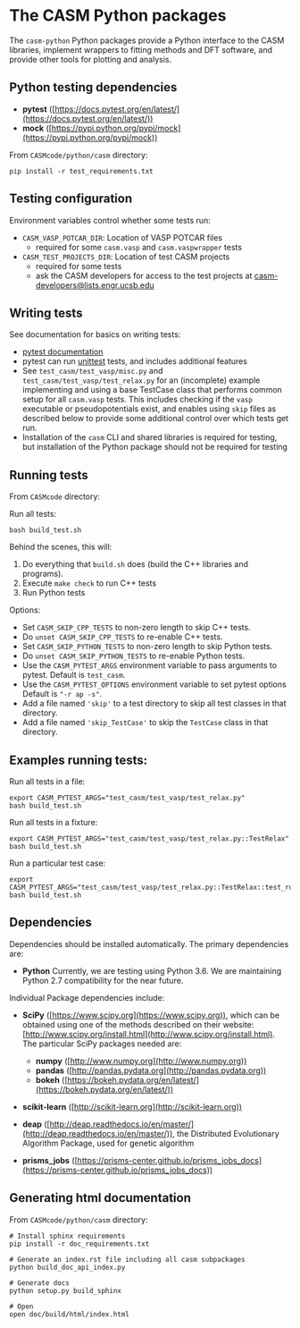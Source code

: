 The CASM Python packages
========================

The `casm-python` Python packages provide a Python interface to the CASM libraries, implement wrappers to fitting methods and DFT software, and provide other tools for plotting and analysis.


Python testing dependencies
--------------------

- **pytest** ([https://docs.pytest.org/en/latest/](https://docs.pytest.org/en/latest/))
- **mock** ([https://pypi.python.org/pypi/mock](https://pypi.python.org/pypi/mock))

From ``CASMcode/python/casm`` directory:

	pip install -r test_requirements.txt


Testing configuration
---------------------

Environment variables control whether some tests run:

- ``CASM_VASP_POTCAR_DIR``: Location of VASP POTCAR files
	- required for some `casm.vasp` and `casm.vaspwrapper` tests
- ``CASM_TEST_PROJECTS_DIR``: Location of test CASM projects
	- required for some tests
	- ask the CASM developers for access to the test projects at <casm-developers@lists.engr.ucsb.edu>


Writing tests
-------------

See documentation for basics on writing tests:

- [pytest documentation](https://docs.pytest.org/en/latest/)
- pytest can run [unittest](https://docs.python.org/2/library/unittest.html) tests, and includes additional features
- See ``test_casm/test_vasp/misc.py`` and ``test_casm/test_vasp/test_relax.py`` for an (incomplete) example implementing and using a base TestCase class that performs common setup for all ``casm.vasp`` tests. This includes checking if the ``vasp`` executable or pseudopotentials exist, and enables using ``skip`` files as described below to provide some additional control over which tests get run.
- Installation of the `casm` CLI and shared libraries is required for testing, but installation of the Python package should not be required for testing


Running tests
-------------

From ``CASMcode`` directory:

Run all tests:

```
bash build_test.sh
```

Behind the scenes, this will:

1. Do everything that `build.sh` does (build the C++ libraries and programs).
2. Execute `make check` to run C++ tests
3. Run Python tests

Options:

- Set ``CASM_SKIP_CPP_TESTS`` to non-zero length to skip C++ tests.
- Do ``unset CASM_SKIP_CPP_TESTS`` to re-enable C++ tests.
- Set ``CASM_SKIP_PYTHON_TESTS`` to non-zero length to skip Python tests.
- Do ``unset CASM_SKIP_PYTHON_TESTS`` to re-enable Python tests.
- Use the ``CASM_PYTEST_ARGS`` environment variable to pass arguments to pytest. Default is `test_casm`.
- Use the ``CASM_PYTEST_OPTIONS`` environment variable to set pytest options Default is ``"-r ap -s"``.
- Add a file named `'skip'` to a test directory to skip all test classes in that directory.
- Add a file named `'skip_TestCase'` to skip the `TestCase` class in that directory.


Examples running tests:
-----------------------

Run all tests in a file:

```
export CASM_PYTEST_ARGS="test_casm/test_vasp/test_relax.py"
bash build_test.sh
```

Run all tests in a fixture:

```
export CASM_PYTEST_ARGS="test_casm/test_vasp/test_relax.py::TestRelax"
bash build_test.sh
```

Run a particular test case:

```
export CASM_PYTEST_ARGS="test_casm/test_vasp/test_relax.py::TestRelax::test_run"
bash build_test.sh
```


Dependencies
------------

Dependencies should be installed automatically. The primary dependencies are:

- **Python** Currently, we are testing using Python 3.6.  We are maintaining Python 2.7 compatibility for the near future.

Individual Package dependencies include:

- **SciPy** ([https://www.scipy.org](https://www.scipy.org)), which can be obtained using one of the methods described on their website:  [http://www.scipy.org/install.html](http://www.scipy.org/install.html). The particular SciPy packages needed are:
	- **numpy**  ([http://www.numpy.org](http://www.numpy.org))
	- **pandas** ([http://pandas.pydata.org](http://pandas.pydata.org))
	- **bokeh** ([https://bokeh.pydata.org/en/latest/](https://bokeh.pydata.org/en/latest/))

- **scikit-learn** ([http://scikit-learn.org](http://scikit-learn.org))

- **deap** ([http://deap.readthedocs.io/en/master/](http://deap.readthedocs.io/en/master/)), the Distributed Evolutionary Algorithm Package, used for genetic algorithm

- **prisms_jobs** ([https://prisms-center.github.io/prisms_jobs_docs](https://prisms-center.github.io/prisms_jobs_docs))


Generating html documentation
-----------------------------
From ``CASMcode/python/casm`` directory:

	# Install sphinx requirements
	pip install -r doc_requirements.txt

	# Generate an index.rst file including all casm subpackages
	python build_doc_api_index.py
	
	# Generate docs
	python setup.py build_sphinx
	
	# Open
	open doc/build/html/index.html
